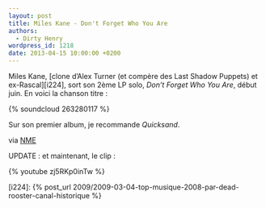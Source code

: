 ```yaml
---
layout: post
title: Miles Kane - Don't Forget Who You Are
authors:
  - Dirty Henry
wordpress_id: 1218
date: 2013-04-15 10:00:00 +0200
---
```


Miles Kane, [clone d’Alex Turner (et compère des Last Shadow Puppets) et
ex-Rascal][i224], sort son 2ème LP solo, _Don’t Forget Who You Are_, début juin.
En voici la chanson titre :

{% soundcloud 263280117 %}

Sur son premier album, je recommande _Quicksand_.

via [NME](http://www.nme.com/news/miles-kane/69665)

UPDATE : et maintenant, le clip :

{% youtube zj5RKp0inTw %}

[i224]:
{% post_url 2009/2009-03-04-top-musique-2008-par-dead-rooster-canal-historique %}
